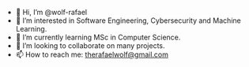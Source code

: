 - 👋 Hi, I’m @wolf-rafael
- 👀 I’m interested in Software Engineering, Cybersecurity and Machine Learning.
- 🌱 I’m currently learning MSc in Computer Science.
- 💞️ I’m looking to collaborate on many projects.
- 📫 How to reach me: therafaelwolf@gmail.com

<!---
wolf-rafael/wolf-rafael is a ✨ special ✨ repository because its `README.md` (this file) appears on your GitHub profile.
You can click the Preview link to take a look at your changes.
--->
